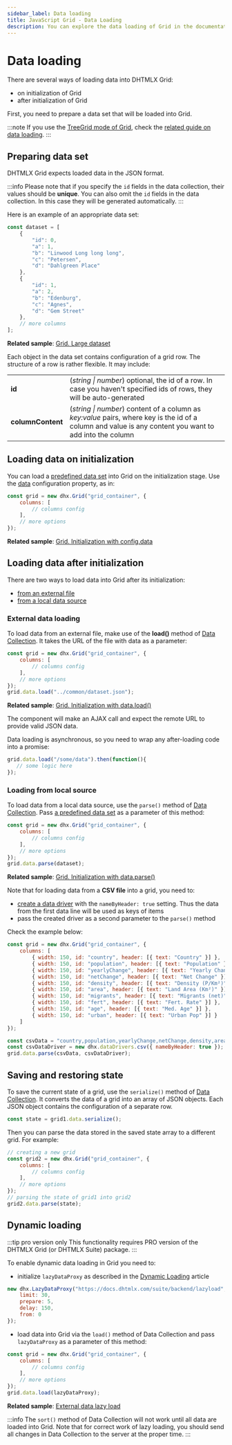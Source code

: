 ```yaml
---
sidebar_label: Data loading
title: JavaScript Grid - Data Loading 
description: You can explore the data loading of Grid in the documentation of the DHTMLX JavaScript UI library. Browse developer guides and API reference, try out code examples and live demos, and download a free 30-day evaluation version of DHTMLX Suite.
---
```


# Data loading

There are several ways of loading data into DHTMLX Grid:

- on initialization of Grid
- after initialization of Grid

First, you need to prepare a data set that will be loaded into Grid.

:::note
If you use the [TreeGrid mode of Grid](grid/treegrid_mode.md), check the [related guide on data loading](grid/treegrid_mode.md#data-loading).
:::

## Preparing data set

DHTMLX Grid expects loaded data in the JSON format. 

:::info
Please note that if you specify the `id` fields in the data collection, their values should be **unique**. You can also omit the `id` fields in the data collection. In this case they will be generated automatically.
:::

Here is an example of an appropriate data set:

~~~jsx
const dataset = [
    {
        "id": 0,
        "a": 1,
        "b": "Linwood Long long long",
        "c": "Petersen",
        "d": "Dahlgreen Place"
    },
    {
        "id": 1,
        "a": 2,
        "b": "Edenburg",
        "c": "Agnes",
        "d": "Gem Street"
    },
    // more columns
];
~~~

**Related sample**: [Grid. Large dataset](https://snippet.dhtmlx.com/w3p07d6s)

Each object in the data set contains configuration of a grid row. The structure of a row is rather flexible. It may include:

<table>
    <tbody>
        <tr>
            <td><b>id</b></td>
            <td>(<i>string | number</i>) optional, the id of a row. In case you haven't specified ids of rows, they will be auto-generated</td>
        </tr>
        <tr>
            <td><b>columnContent</b></td>
            <td>(<i>string | number</i>) content of a column as <i>key:value</i> pairs, where key is the id of a column and value is any content you want to add into the column</td>
        </tr>
    </tbody>
</table>

## Loading data on initialization

You can load a [predefined data set](#preparing-data-set) into Grid on the initialization stage. Use the [data](grid/api/grid_data_config.md) configuration property, as in:

~~~jsx
const grid = new dhx.Grid("grid_container", {
    columns: [
        // columns config
    ],
    // more options
});
~~~

**Related sample**: [Grid. Initialization with config.data](https://snippet.dhtmlx.com/luh8d0vv)

## Loading data after initialization

There are two ways to load data into Grid after its initialization:

- [from an external file](#external-data-loading)
- [from a local data source](#loading-from-local-source)

### External data loading

To load data from an external file, make use of the **load()** method of [Data Collection](data_collection.md). It takes the URL of the file with data as a parameter:

~~~jsx
const grid = new dhx.Grid("grid_container", {
    columns: [
        // columns config
    ],
    // more options
});
grid.data.load("../common/dataset.json");
~~~

**Related sample**: [Grid. Initialization with data.load()](https://snippet.dhtmlx.com/svkb27d5)

The component will make an AJAX call and expect the remote URL to provide valid JSON data.

Data loading is asynchronous, so you need to wrap any after-loading code into a promise:

~~~jsx
grid.data.load("/some/data").then(function(){
   // some logic here
});
~~~

### Loading from local source

To load data from a local data source, use the `parse()` method of [Data Collection](data_collection.md). Pass [a predefined data set](#preparing-data-set) as a parameter of this method:

~~~jsx
const grid = new dhx.Grid("grid_container", {
    columns: [
        // columns config
    ],
    // more options
});
grid.data.parse(dataset);
~~~

**Related sample**: [Grid. Initialization with data.parse()](https://snippet.dhtmlx.com/pwzie5wz)

Note that for loading data from a **CSV file** into a grid, you need to:

- [create a data driver](/helpers/datadrivers/#csv-format) with the `nameByHeader: true` setting. Thus the data from the first data line will be used as keys of items
- pass the created driver as a second parameter to the `parse()` method

Check the example below:

~~~jsx
const grid = new dhx.Grid("grid_container", {
    columns: [
        { width: 150, id: "country", header: [{ text: "Country" }] },
        { width: 150, id: "population", header: [{ text: "Population" }] },
        { width: 150, id: "yearlyChange", header: [{ text: "Yearly Change" }] },
        { width: 150, id: "netChange", header: [{ text: "Net Change" }] },
        { width: 150, id: "density", header: [{ text: "Density (P/Km²)" }] },
        { width: 150, id: "area", header: [{ text: "Land Area (Km²)" }] },
        { width: 150, id: "migrants", header: [{ text: "Migrants (net)" }] },
        { width: 150, id: "fert", header: [{ text: "Fert. Rate" }] },
        { width: 150, id: "age", header: [{ text: "Med. Age" }] },
        { width: 150, id: "urban", header: [{ text: "Urban Pop" }] }
    ]
});

const csvData = "country,population,yearlyChange,netChange,density,area,migrants,fert,age,urban,id\nChina,1415045928,0.0039,5528531,151,9388211,-339690,1.6,37,0.5800,1\nIndia,1354051854,0.0111,14871727,455,2973190,-515643,2.4,27,0.3200,2,true\nU.S.,326766748,0.0071,2307285,36,9147420,900000,1.9,38,0.8300,3";
const csvDataDriver = new dhx.dataDrivers.csv({ nameByHeader: true });
grid.data.parse(csvData, csvDataDriver);
~~~

## Saving and restoring state

To save the current state of a grid, use the `serialize()` method of [Data Collection](data_collection.md). It converts the data of a grid into an array of JSON objects.
Each JSON object contains the configuration of a separate row.

~~~jsx
const state = grid1.data.serialize();
~~~

Then you can parse the data stored in the saved state array to a different grid. For example:

~~~jsx
// creating a new grid
const grid2 = new dhx.Grid("grid_container", {
    columns: [
        // columns config
    ],
    // more options
});
// parsing the state of grid1 into grid2
grid2.data.parse(state);
~~~

## Dynamic loading

:::tip pro version only
This functionality requires PRO version of the DHTMLX Grid (or DHTMLX Suite) package.
:::

To enable dynamic data loading in Grid you need to:

- initialize `lazyDataProxy` as described in the [Dynamic Loading](helpers/lazydataproxy.md) article

~~~jsx
new dhx.LazyDataProxy("https://docs.dhtmlx.com/suite/backend/lazyload", {
    limit: 30,
    prepare: 5,
    delay: 150,
    from: 0
});
~~~

- load data into Grid via the `load()` method of Data Collection and pass `lazyDataProxy` as a parameter of this method:

~~~jsx
const grid = new dhx.Grid("grid_container", {
    columns: [
        // columns config
    ],
    // more options
});
grid.data.load(lazyDataProxy);
~~~

**Related sample**: [External data lazy load](https://snippet.dhtmlx.com/grid_lazy_loading)

:::info
The `sort()` method of Data Collection will not work until all data are loaded into Grid. Note that for correct work of lazy loading, you should send all changes in Data Collection to the server at the proper time.
:::
